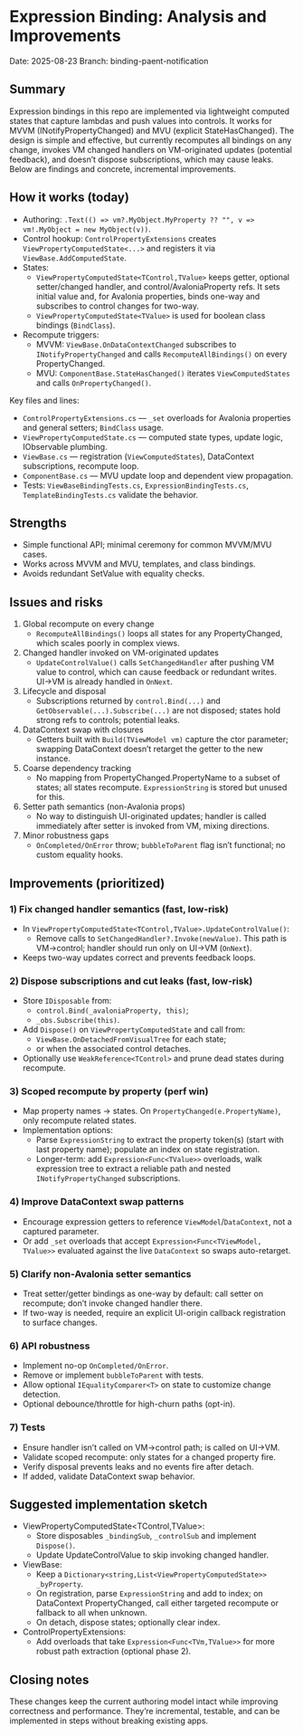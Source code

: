 # Expression Binding: Analysis and Improvements

Date: 2025-08-23
Branch: binding-paent-notification

## Summary
Expression bindings in this repo are implemented via lightweight computed states that capture lambdas and push values into controls. It works for MVVM (INotifyPropertyChanged) and MVU (explicit StateHasChanged). The design is simple and effective, but currently recomputes all bindings on any change, invokes VM changed handlers on VM-originated updates (potential feedback), and doesn’t dispose subscriptions, which may cause leaks. Below are findings and concrete, incremental improvements.

## How it works (today)
- Authoring: `.Text(() => vm?.MyObject.MyProperty ?? "", v => vm!.MyObject = new MyObject(v))`.
- Control hookup: `ControlPropertyExtensions` creates `ViewPropertyComputedState<...>` and registers it via `ViewBase.AddComputedState`.
- States:
  - `ViewPropertyComputedState<TControl,TValue>` keeps getter, optional setter/changed handler, and control/AvaloniaProperty refs. It sets initial value and, for Avalonia properties, binds one-way and subscribes to control changes for two-way.
  - `ViewPropertyComputedState<TValue>` is used for boolean class bindings (`BindClass`).
- Recompute triggers:
  - MVVM: `ViewBase.OnDataContextChanged` subscribes to `INotifyPropertyChanged` and calls `RecomputeAllBindings()` on every PropertyChanged.
  - MVU: `ComponentBase.StateHasChanged()` iterates `ViewComputedStates` and calls `OnPropertyChanged()`.

Key files and lines:
- `ControlPropertyExtensions.cs` — `_set` overloads for Avalonia properties and general setters; `BindClass` usage.
- `ViewPropertyComputedState.cs` — computed state types, update logic, IObservable plumbing.
- `ViewBase.cs` — registration (`ViewComputedStates`), DataContext subscriptions, recompute loop.
- `ComponentBase.cs` — MVU update loop and dependent view propagation.
- Tests: `ViewBaseBindingTests.cs`, `ExpressionBindingTests.cs`, `TemplateBindingTests.cs` validate the behavior.

## Strengths
- Simple functional API; minimal ceremony for common MVVM/MVU cases.
- Works across MVVM and MVU, templates, and class bindings.
- Avoids redundant SetValue with equality checks.

## Issues and risks
1. Global recompute on every change
   - `RecomputeAllBindings()` loops all states for any PropertyChanged, which scales poorly in complex views.
2. Changed handler invoked on VM-originated updates
   - `UpdateControlValue()` calls `SetChangedHandler` after pushing VM value to control, which can cause feedback or redundant writes. UI→VM is already handled in `OnNext`.
3. Lifecycle and disposal
   - Subscriptions returned by `control.Bind(...)` and `GetObservable(...).Subscribe(...)` are not disposed; states hold strong refs to controls; potential leaks.
4. DataContext swap with closures
   - Getters built with `Build(TViewModel vm)` capture the ctor parameter; swapping DataContext doesn’t retarget the getter to the new instance.
5. Coarse dependency tracking
   - No mapping from PropertyChanged.PropertyName to a subset of states; all states recompute. `ExpressionString` is stored but unused for this.
6. Setter path semantics (non-Avalonia props)
   - No way to distinguish UI-originated updates; handler is called immediately after setter is invoked from VM, mixing directions.
7. Minor robustness gaps
   - `OnCompleted/OnError` throw; `bubbleToParent` flag isn’t functional; no custom equality hooks.

## Improvements (prioritized)

### 1) Fix changed handler semantics (fast, low-risk)
- In `ViewPropertyComputedState<TControl,TValue>.UpdateControlValue()`:
  - Remove calls to `SetChangedHandler?.Invoke(newValue)`. This path is VM→control; handler should run only on UI→VM (`OnNext`).
- Keeps two-way updates correct and prevents feedback loops.

### 2) Dispose subscriptions and cut leaks (fast, low-risk)
- Store `IDisposable` from:
  - `control.Bind(_avaloniaProperty, this)`;
  - `_obs.Subscribe(this)`.
- Add `Dispose()` on `ViewPropertyComputedState` and call from:
  - `ViewBase.OnDetachedFromVisualTree` for each state;
  - or when the associated control detaches.
- Optionally use `WeakReference<TControl>` and prune dead states during recompute.

### 3) Scoped recompute by property (perf win)
- Map property names → states. On `PropertyChanged(e.PropertyName)`, only recompute related states.
- Implementation options:
  - Parse `ExpressionString` to extract the property token(s) (start with last property name); populate an index on state registration.
  - Longer-term: add `Expression<Func<TValue>>` overloads, walk expression tree to extract a reliable path and nested `INotifyPropertyChanged` subscriptions.

### 4) Improve DataContext swap patterns
- Encourage expression getters to reference `ViewModel`/`DataContext`, not a captured parameter.
- Or add `_set` overloads that accept `Expression<Func<TViewModel, TValue>>` evaluated against the live `DataContext` so swaps auto-retarget.

### 5) Clarify non-Avalonia setter semantics
- Treat setter/getter bindings as one-way by default: call setter on recompute; don’t invoke changed handler there.
- If two-way is needed, require an explicit UI-origin callback registration to surface changes.

### 6) API robustness
- Implement no-op `OnCompleted/OnError`.
- Remove or implement `bubbleToParent` with tests.
- Allow optional `IEqualityComparer<T>` on state to customize change detection.
- Optional debounce/throttle for high-churn paths (opt-in).

### 7) Tests
- Ensure handler isn’t called on VM→control path; is called on UI→VM.
- Validate scoped recompute: only states for a changed property fire.
- Verify disposal prevents leaks and no events fire after detach.
- If added, validate DataContext swap behavior.

## Suggested implementation sketch
- ViewPropertyComputedState<TControl,TValue>:
  - Store disposables `_bindingSub`, `_controlSub` and implement `Dispose()`.
  - Update UpdateControlValue to skip invoking changed handler.
- ViewBase:
  - Keep a `Dictionary<string,List<ViewPropertyComputedState>> _byProperty`.
  - On registration, parse `ExpressionString` and add to index; on DataContext PropertyChanged, call either targeted recompute or fallback to all when unknown.
  - On detach, dispose states; optionally clear index.
- ControlPropertyExtensions:
  - Add overloads that take `Expression<Func<TVm,TValue>>` for more robust path extraction (optional phase 2).

## Closing notes
These changes keep the current authoring model intact while improving correctness and performance. They’re incremental, testable, and can be implemented in steps without breaking existing apps.
